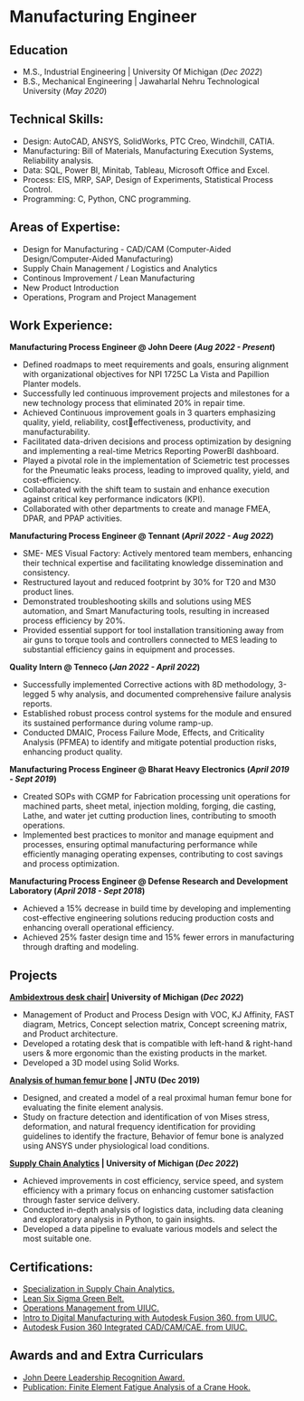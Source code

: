 # Manufacturing Engineer

## Education						       		
- M.S., Industrial Engineering	| University Of Michigan (_Dec 2022_) 			        		
- B.S., Mechanical Engineering  | Jawaharlal Nehru Technological University (_May 2020_)

## Technical Skills: 
- Design: AutoCAD, ANSYS, SolidWorks, PTC Creo, Windchill, CATIA.
- Manufacturing: Bill of Materials, Manufacturing Execution Systems, Reliability analysis.
- Data: SQL, Power BI, Minitab, Tableau, Microsoft Office and Excel.
- Process: EIS, MRP, SAP, Design of Experiments, Statistical Process Control.
- Programming: C, Python, CNC programming.

## Areas of Expertise:
- Design for Manufacturing - CAD/CAM (Computer-Aided Design/Computer-Aided Manufacturing)
- Supply Chain Management / Logistics and Analytics
- Continous Improvement / Lean Manufacturing
- New Product Introduction 
- Operations, Program and Project Management

## Work Experience:
**Manufacturing Process Engineer @ John Deere (_Aug 2022 - Present_)**
- Defined roadmaps to meet requirements and goals, ensuring alignment with organizational objectives for NPI 1725C La Vista and Papillion Planter models.
- Successfully led continuous improvement projects and milestones for a new technology process that eliminated 20% in repair time.
- Achieved Continuous improvement goals in 3 quarters emphasizing quality, yield, reliability, costeffectiveness, productivity, and manufacturability.
- Facilitated data-driven decisions and process optimization by designing and implementing a real-time Metrics Reporting PowerBI dashboard.
- Played a pivotal role in the implementation of Sciemetric test processes for the Pneumatic leaks process, leading to improved quality, yield, and cost-efficiency.
- Collaborated with the shift team to sustain and enhance execution against critical key performance indicators (KPI).
- Collaborated with other departments to create and manage FMEA, DPAR, and PPAP activities.

**Manufacturing Process Engineer @ Tennant (_April 2022 - Aug 2022_)**
- SME- MES Visual Factory: Actively mentored team members, enhancing their technical expertise and facilitating knowledge dissemination and consistency.
- Restructured layout and reduced footprint by 30% for T20 and M30 product lines.
- Demonstrated troubleshooting skills and solutions using MES automation, and Smart Manufacturing tools, resulting in increased process efficiency by 20%.
- Provided essential support for tool installation transitioning away from air guns to torque tools and controllers connected to MES leading to substantial efficiency gains in equipment and processes.

**Quality Intern @ Tenneco (_Jan 2022 - April 2022_)**
- Successfully implemented Corrective actions with 8D methodology, 3-legged 5 why analysis, and documented comprehensive failure analysis reports.
- Established robust process control systems for the module and ensured its sustained performance during volume ramp-up.
- Conducted DMAIC, Process Failure Mode, Effects, and Criticality Analysis (PFMEA) to identify and mitigate potential production risks, enhancing product quality.

**Manufacturing Process Engineer @ Bharat Heavy Electronics (_April 2019 - Sept 2019_)**
- Created SOPs with CGMP for Fabrication processing unit operations for machined parts, sheet metal, injection molding, forging, die casting, Lathe, and water jet cutting production lines, contributing to smooth operations.
- Implemented best practices to monitor and manage equipment and processes, ensuring optimal manufacturing performance while efficiently managing operating expenses, contributing to cost savings and process optimization.

**Manufacturing Process Engineer @ Defense Research and Development Laboratory (_April 2018 - Sept 2018_)**
- Achieved a 15% decrease in build time by developing and implementing cost-effective engineering solutions reducing production costs and enhancing overall operational efficiency.
- Achieved 25% faster design time and 15% fewer errors in manufacturing through drafting and modeling.

## Projects

**<a href="assets/img/rotating desk.pdf" target="_blank">Ambidextrous desk chair</a>| University of Michigan (_Dec 2022_)**
- Management of Product and Process Design with VOC, KJ Affinity, FAST diagram, Metrics, Concept selection matrix, 
Concept screening matrix, and Product architecture.
- Developed a rotating desk that is compatible with left-hand & right-hand users & more ergonomic than the existing 
products in the market.
- Developed a 3D model using Solid Works.

**<a href="assets/img/FEA.pdf" target="_blank">Analysis of human femur bone</a> | JNTU (Dec 2019)**
- Designed, and created a model of a real proximal human femur bone for evaluating the finite element analysis.
- Study on fracture detection and identification of von Mises stress, deformation, and natural frequency identification for 
providing guidelines to identify the fracture, Behavior of femur bone is analyzed using ANSYS under physiological load 
conditions.

**<a href="assets/img/supply chain analytics.pdf" target="_blank">Supply Chain Analytics</a> | University of Michigan (_Dec 2022_)**
- Achieved improvements in cost efficiency, service speed, and system efficiency with a primary focus on enhancing customer satisfaction through faster service delivery.
- Conducted in-depth analysis of logistics data, including data cleaning and exploratory analysis in Python, to gain insights. 
- Developed a data pipeline to evaluate various models and select the most suitable one. 

## Certifications:
- <a href="assets/img/Coursera RYWT53V7CH95.pdf" target="_blank">Specialization in Supply Chain Analytics.</a>
- <a href="assets/img/ZSSGB121143672.pdf" target="_blank">Lean Six Sigma Green Belt.</a>
- <a href="assets/img/Coursera FKZ895J8XRJY.pdf" target="_blank">Operations Management from UIUC.</a>
- <a href="assets/img/Autodsk.pdf" target="_blank">Intro to Digital Manufacturing with Autodesk Fusion 360. from UIUC.</a>
- <a href="assets/img/Autodesk Fusion 360.pdf" target="_blank">Autodesk Fusion 360 Integrated CAD/CAM/CAE. from UIUC.</a>
## Awards and and Extra Curriculars
- <a href="assets/img/John Deere.jpg" target="_blank">John Deere Leadership Recognition Award.</a>
- <a href="assets/img/Finite Element Fatigue Analysis of a Crane Hook.pdf" target="_blank">Publication: Finite Element Fatigue Analysis of a Crane Hook.</a>
